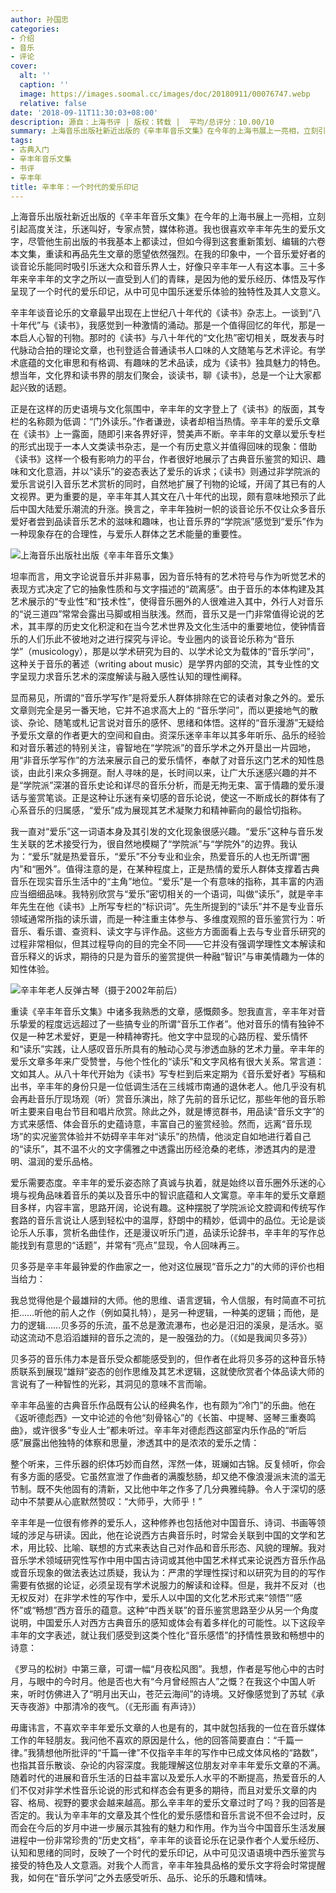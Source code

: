 ```yaml
---
author: 孙国忠
categories:
- 介绍
- 音乐
- 评论
cover:
  alt: ''
  caption: ''
  image: https://images.soomal.cc/images/doc/20180911/00076747.webp
  relative: false
date: '2018-09-11T11:30:03+08:00'
description: 源自：上海书评 | 版权：转载 |  平均/总评分：10.00/10
summary: 上海音乐出版社新近出版的《辛丰年音乐文集》在今年的上海书展上一亮相，立刻引起高度关注，乐迷叫好，专家点赞，媒体称道。我也很喜欢辛丰年先生的爱乐文字，尽管他生前出版的书我基本上都读过，但如今得到这套重新策划、编辑的六卷本文集，重读和再品先生文章的愿望依然强烈……
tags:
- 古典入门
- 辛丰年音乐文集
- 书评
- 辛丰年
title: 辛丰年：一个时代的爱乐印记
---
```


上海音乐出版社新近出版的《辛丰年音乐文集》在今年的上海书展上一亮相，立刻引起高度关注，乐迷叫好，专家点赞，媒体称道。我也很喜欢辛丰年先生的爱乐文字，尽管他生前出版的书我基本上都读过，但如今得到这套重新策划、编辑的六卷本文集，重读和再品先生文章的愿望依然强烈。在我的印象中，一个音乐爱好者的谈音论乐能同时吸引乐迷大众和音乐界人士，好像只辛丰年一人有这本事。三十多年来辛丰年的文字之所以一直受到人们的青睐，是因为他的爱乐经历、体悟及写作呈现了一个时代的爱乐印记，从中可见中国乐迷爱乐体验的独特性及其人文意义。

辛丰年谈音论乐的文章最早出现在上世纪八十年代的《读书》杂志上。一谈到“八十年代”与《读书》，我感觉到一种激情的涌动。那是一个值得回忆的年代，那是一本启人心智的刊物。那时的《读书》与八十年代的“文化热”密切相关，既发表与时代脉动合拍的理论文章，也刊登适合普通读书人口味的人文随笔与艺术评论。有学术底蕴的文化审思和有格调、有趣味的艺术品读，成为《读书》独具魅力的特色。想当年，文化界和读书界的朋友们聚会，谈读书，聊《读书》，总是一个让大家都起兴致的话题。

正是在这样的历史语境与文化氛围中，辛丰年的文字登上了《读书》的版面，其专栏的名称颇为低调：“门外读乐。”作者谦逊，读者却相当热情。辛丰年的爱乐文章在《读书》上一露面，随即引来各界好评，赞美声不断。辛丰年的文章以爱乐专栏的形式出现于一本人文类读书杂志，是一个有历史意义并值得回味的现象：借助《读书》这样一个极有影响力的平台，作者很好地展示了古典音乐鉴赏的知识、趣味和文化意涵，并以“读乐”的姿态表达了爱乐的诉求；《读书》则通过非学院派的爱乐言说引入音乐艺术赏析的同时，自然地扩展了刊物的论域，开阔了其已有的人文视界。更为重要的是，辛丰年其人其文在八十年代的出现，颇有意味地预示了此后中国大陆爱乐潮流的升涨。换言之，辛丰年独树一帜的谈音论乐不仅让众多音乐爱好者尝到品读音乐艺术的滋味和趣味，也让音乐界的“学院派”感觉到“爱乐”作为一种现象存在的合理性，与爱乐人群体之艺术能量的重要性。

![上海音乐出版社出版《辛丰年音乐文集》](https://images.soomal.cc/images/doc/20180911/00076747.webp)





坦率而言，用文字论说音乐并非易事，因为音乐特有的艺术符号与作为听觉艺术的表现方式决定了它的抽象性质和与文字描述的“疏离感”。由于音乐的本体构建及其艺术展示的“专业性”和“技术性”，使得音乐圈外的人很难进入其中，外行人对音乐的“说三道四”常常会露出马脚或相当肤浅。然而，音乐又是一门非常值得论说的艺术，其丰厚的历史文化积淀和在当今艺术世界及文化生活中的重要地位，使钟情音乐的人们乐此不彼地对之进行探究与评论。专业圈内的谈音论乐称为“音乐学”（musicology），那是以学术研究为目的、以学术论文为载体的“音乐学问”，这种关于音乐的著述（writing about music）是学界内部的交流，其专业性的文字呈现力求音乐艺术的深度解读与融入感性认知的理性阐释。

显而易见，所谓的“音乐学写作”是将爱乐人群体排除在它的读者对象之外的。爱乐文章则完全是另一番天地，它并不追求高大上的 “音乐学问”，而以更接地气的散谈、杂论、随笔或札记言说对音乐的感怀、思绪和体悟。这样的“音乐漫游”无疑给予爱乐文章的作者更大的空间和自由。资深乐迷辛丰年以其多年听乐、品乐的经验和对音乐著述的特别关注，睿智地在“学院派”的音乐学术之外开垦出一片园地，用“非音乐学写作”的方法来展示自己的爱乐情怀，奉献了对音乐这门艺术的知性恳谈，由此引来众多拥趸。耐人寻味的是，长时间以来，让广大乐迷感兴趣的并不是“学院派”深湛的音乐史论和详尽的音乐分析，而是无拘无束、富于情趣的爱乐漫话与鉴赏笔谈。正是这种让乐迷有亲切感的音乐论说，使这一不断成长的群体有了心系音乐的归属感，“爱乐”成为展现其艺术凝聚力和精神蕲向的最恰切指称。

我一直对“爱乐”这一词语本身及其引发的文化现象很感兴趣。“爱乐”这种与音乐发生关联的艺术接受行为，很自然地模糊了“学院派”与“学院外”的边界。我认为：“爱乐”就是热爱音乐，“爱乐”不分专业和业余，热爱音乐的人也无所谓“圈内”和“圈外”。值得注意的是，在某种程度上，正是热情的爱乐人群体支撑着古典音乐在现实音乐生活中的“主角”地位。“爱乐”是一个有意味的指称，其丰富的内涵应当细细品味。我特别欣赏与“爱乐”密切相关的一个语词，叫做“读乐”，就是辛丰年先生在他《读书》上所写专栏的“标识词”。先生所提到的“读乐”并不是专业音乐领域通常所指的读乐谱，而是一种注重主体参与、多维度观照的音乐鉴赏行为：听音乐、看乐谱、查资料、读文字与评作品。这些方方面面看上去与专业音乐研究的过程非常相似，但其过程导向的目的完全不同――它并没有强调学理性文本解读和音乐释义的诉求，期待的只是为音乐的鉴赏提供一种融“智识”与审美情趣为一体的知性体验。

![辛丰年老人反弹古琴（摄于2002年前后）](https://images.soomal.cc/images/doc/20130426/00030208_01.webp)





重读《辛丰年音乐文集》中诸多我熟悉的文章，感慨颇多。恕我直言，辛丰年对音乐挚爱的程度远远超过了一些搞专业的所谓“音乐工作者”。他对音乐的情有独钟不仅是一种艺术爱好，更是一种精神寄托。他文字中显现的心路历程、爱乐情怀和“读乐”实践，让人感叹音乐所具有的触动心灵与渗透血脉的艺术力量。辛丰年的爱乐文章多年来广受赞誉，与他个性化的“读乐”和文字风格有很大关系。常言道：文如其人。从八十年代开始为《读书》写专栏到后来定期为《音乐爱好者》写稿和出书，辛丰年的身份只是一位低调生活在三线城市南通的退休老人。他几乎没有机会再赴音乐厅现场观（听）赏音乐演出，除了先前的音乐记忆，那些年他的音乐聆听主要来自电台节目和唱片欣赏。除此之外，就是博览群书，用品读“音乐文字”的方式来感悟、体会音乐的史蕴诗意，丰富自己的鉴赏经验。然而，远离“音乐现场”的实况鉴赏体验并不妨碍辛丰年对“读乐”的热情，他淡定自如地进行着自己的“读乐”，其不温不火的文字儒雅之中透露出历经沧桑的老练，渗透其内的是澄明、温润的爱乐品格。

爱乐需要态度。辛丰年的爱乐姿态除了真诚与执着，就是始终以音乐圈外乐迷的心境与视角品味着音乐的美以及音乐中的智识底蕴和人文寓意。辛丰年的爱乐文章题目多样，内容丰富，思路开阔，论说有趣。这种摆脱了学院派论文腔调和传统写作套路的音乐言说让人感到轻松中的温厚，舒朗中的精妙，低调中的品位。无论是谈论乐人乐事，赏析名曲佳作，还是漫议听乐门道，品读乐论辞书，辛丰年的写作总能找到有意思的“话题”，并常有“亮点”显现，令人回味再三。

贝多芬是辛丰年最钟爱的作曲家之一，他对这位展现“音乐之力”的大师的评价也相当给力：


我总觉得他是个最雄辩的大师。他的思维、语言逻辑，令人信服，有时简直不可抗拒……听他的前人之作（例如莫扎特），是另一种逻辑，一种美的逻辑；而他，是力的逻辑……贝多芬的乐流，虽不总是激流瀑布，也必是汨汨的溪泉，是活水。驱动这流动不息滔滔雄辩的音乐之流的，是一股强劲的力。（《如是我闻贝多芬》）


贝多芬的音乐伟力本是音乐受众都能感受到的，但作者在此将贝多芬的这种音乐特质联系到展现“雄辩”姿态的创作思维及其艺术逻辑，这就使欣赏者个体品读大师的言说有了一种智性的光彩，其洞见的意味不言而喻。

辛丰年品鉴的古典音乐作品既有公认的经典名作，也有颇为“冷门”的乐曲。他在《返听德彪西》一文中论述的令他“刻骨铭心”的《长笛、中提琴、竖琴三重奏鸣曲》，或许很多“专业人士”都未听过。辛丰年对德彪西这部室内乐作品的“听后感”展露出他独特的体察和思量，渗透其中的是浓浓的爱乐之情：


整个听来，三件乐器的织体巧妙而自然，浑然一体，斑斓如古锦。反复倾听，你会有多方面的感受。它虽然宣泄了作曲者的满腹愁肠，却又绝不像浪漫派末流的滥无节制。既不失他固有的清新，又比他中年之作多了几分典雅纯静。令人于深切的感动中不禁要从心底默然赞叹：“大师乎，大师乎！”


辛丰年是一位很有修养的爱乐人，这种修养也包括他对中国音乐、诗词、书画等领域的涉足与研读。因此，他在论说西方古典音乐时，时常会关联到中国的文学和艺术，用比较、比喻、联想的方式来表达自己对作品和音乐形态、风貌的理解。我对音乐学术领域研究性写作中用中国古诗词或其他中国艺术样式来论说西方音乐作品或音乐现象的做法表达过质疑，我认为：严肃的学理性探讨和以研究为目的的写作需要有依据的论证，必须呈现有学术说服力的解读和诠释。但是，我并不反对（也无权反对）在非学术性的写作中，爱乐人以中国的文化艺术形式来“领悟”“感怀”或“畅想”西方音乐的蕴意。这种“中西关联”的音乐鉴赏思路至少从另一个角度说明，中国爱乐人对西方古典音乐的感知或体会有着多样化的可能性。以下这段辛丰年的文字表述，就让我们感受到这类个性化“音乐感悟”的抒情性景致和畅想中的诗意：


《罗马的松树》中第三章，可谓一幅“月夜松风图”。我想，作者是写他心中的古时月，与眼中的今时月。他是否也大有“今月曾经照古人”之慨？在我这个中国人听来，听时仿佛进入了“明月出天山，苍茫云海间”的诗境。又好像感觉到了苏轼《承天寺夜游》中那清冷的夜气。（《无形画  有声诗》）


毋庸讳言，不喜欢辛丰年爱乐文章的人也是有的，其中就包括我的一位在音乐媒体工作的年轻朋友。我问他不喜欢的原因是什么，他的回答简要直白：“千篇一律。”我猜想他所批评的“千篇一律”不仅指辛丰年的写作中已成文体风格的“路数”，也指其音乐散谈、杂论的内容深度。我能理解这位朋友对辛丰年爱乐文章的不满。随着时代的进展和音乐生活的日益丰富以及爱乐人水平的不断提高，热爱音乐的人们不仅对非学术性音乐论说的形式和样态会有更多的期待，而且对爱乐文章的内容、格局、视野的要求会越来越高。那么辛丰年的爱乐文章过时了吗？我的回答是否定的。我认为辛丰年的文章及其个性化的爱乐感悟和音乐言说不但不会过时，反而会在今后的岁月中进一步展示其独有的魅力和作用。作为当今中国音乐生活发展进程中一份非常珍贵的“历史文档”，辛丰年的谈音论乐在记录作者个人爱乐经历、认知和思绪的同时，反映了一个时代的爱乐印记，从中可见汉语语境中西乐鉴赏与接受的特色及人文意涵。对我个人而言，辛丰年独具品格的爱乐文字将会时常提醒我，如何在“音乐学问”之外去感受听乐、品乐、论乐的乐趣和情味。